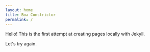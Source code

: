 ```yaml
---
layout: home
title: Boa Constrictor
permalink: /
---
```


Hello! This is the first attempt at creating pages locally with Jekyll.

Let's try again.